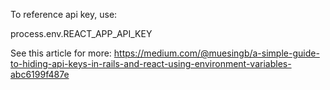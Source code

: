 To reference api key, use:

process.env.REACT_APP_API_KEY

See this article for more:
https://medium.com/@muesingb/a-simple-guide-to-hiding-api-keys-in-rails-and-react-using-environment-variables-abc6199f487e